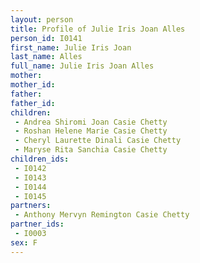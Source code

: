```yaml
---
layout: person
title: Profile of Julie Iris Joan Alles
person_id: I0141
first_name: Julie Iris Joan
last_name: Alles
full_name: Julie Iris Joan Alles
mother: 
mother_id: 
father: 
father_id: 
children:
 - Andrea Shiromi Joan Casie Chetty
 - Roshan Helene Marie Casie Chetty
 - Cheryl Laurette Dinali Casie Chetty
 - Maryse Rita Sanchia Casie Chetty
children_ids:
 - I0142
 - I0143
 - I0144
 - I0145
partners:
 - Anthony Mervyn Remington Casie Chetty
partner_ids:
 - I0003
sex: F
---
```


